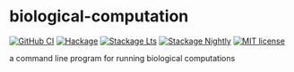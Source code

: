 # biological-computation

[![GitHub CI](https://github.com/jyallop/biological-computation/workflows/CI/badge.svg)](https://github.com/jyallop/biological-computation/actions)
[![Hackage](https://img.shields.io/hackage/v/biological-computation.svg?logo=haskell)](https://hackage.haskell.org/package/biological-computation)
[![Stackage Lts](http://stackage.org/package/biological-computation/badge/lts)](http://stackage.org/lts/package/biological-computation)
[![Stackage Nightly](http://stackage.org/package/biological-computation/badge/nightly)](http://stackage.org/nightly/package/biological-computation)
[![MIT license](https://img.shields.io/badge/license-MIT-blue.svg)](LICENSE)

a command line program for running biological computations
